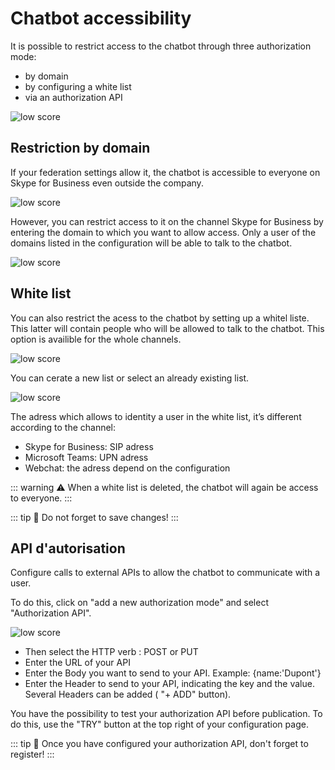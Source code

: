 # Chatbot accessibility


It is possible to restrict access to the chatbot through three authorization mode:
- by domain 
- by configuring a white list 
- via an authorization API

<div class="image_center">
  <img :src="$withBase('/assets/img/en/settings/chatbot1.png')" alt="low score">
</div>


## Restriction by domain

If your federation settings allow it, the chatbot is accessible to everyone on
Skype for Business even outside the company.

<div class="image_center">
  <img :src="$withBase('/assets/img/en/settings/chatbot2.png')" alt="low score">
</div>



However, you can restrict access to it on the channel Skype for Business by
entering the domain to which you want to allow access. Only a user of the
domains listed in the configuration will be able to talk to the chatbot.

<div class="image_center">
  <img :src="$withBase('/assets/img/en/settings/chatbot3.png')" alt="low score">
</div>



## White list

You can also restrict the acess to the chatbot by setting up a whitel liste. This latter will contain people who will be allowed to talk to the chatbot. 
This option is availible for the whole channels.

<div class="image_center">
  <img :src="$withBase('/assets/img/en/settings/chatbot4.png')" alt="low score">
</div>



You can cerate a new list or select an already existing list.

<div class="image_center">
  <img :src="$withBase('/assets/img/en/settings/chatbot5.png')" alt="low score">
</div>


The adress which allows to identity a user in the white list, it’s different
according to the channel:

-   Skype for Business: SIP adress
-   Microsoft Teams: UPN adress
-   Webchat: the adress depend on the configuration

::: warning ⚠️
When a white list is deleted, the chatbot will again be access to everyone.
:::

::: tip 💾
Do not forget to save changes!
:::

## API d'autorisation

Configure calls to external APIs to allow the chatbot to communicate with a user. 

To do this, click on "add a new authorization mode" and select "Authorization API". 

<div class="image_center">
  <img :src="$withBase('/assets/img/en/settings/chatbot6.png')" alt="low score">
</div>




- Then select the HTTP verb : POST or PUT
- Enter the URL of your API
- Enter the Body you want to send to your API. Example: {name:'Dupont'}
- Enter the Header to send to your API, indicating the key and the value. Several Headers can be added ( "+ ADD" button). 

You have the possibility to test your authorization API before publication. To do this, use the "TRY" button at the top right of your configuration page. 

::: tip 💾
Once you have configured your authorization API, don't forget to register! 
:::

